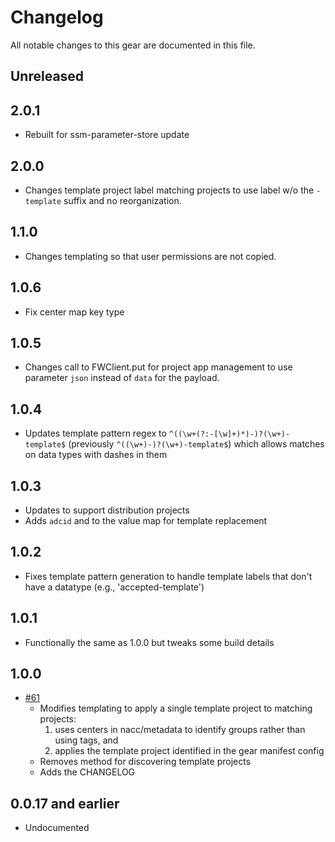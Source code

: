 # Changelog

All notable changes to this gear are documented in this file.

## Unreleased

## 2.0.1
* Rebuilt for ssm-parameter-store update
  
## 2.0.0

* Changes template project label matching projects to use label w/o the `-template` suffix and no reorganization.

## 1.1.0

* Changes templating so that user permissions are not copied.

## 1.0.6

* Fix center map key type

## 1.0.5

* Changes call to FWClient.put for project app management to use parameter `json` instead of `data` for the payload.
  
## 1.0.4

* Updates template pattern regex to `^((\w+(?:-[\w]+)*)-)?(\w+)-template$` (previously `^((\w+)-)?(\w+)-template$`) which allows matches on data types with dashes in them

## 1.0.3

* Updates to support distribution projects
* Adds `adcid` and to the value map for template replacement

## 1.0.2

* Fixes template pattern generation to handle template labels that don't have a
  datatype (e.g., 'accepted-template')

## 1.0.1

* Functionally the same as 1.0.0 but tweaks some build details

## 1.0.0

* [#61](https://github.com/naccdata/flywheel-gear-extensions/pull/61) 
  * Modifies templating to apply a single template project to matching projects:
    1. uses centers in nacc/metadata to identify groups rather than using tags, and
    2. applies the template project identified in the gear manifest config
  * Removes method for discovering template projects
  * Adds the CHANGELOG

## 0.0.17 and earlier

* Undocumented
